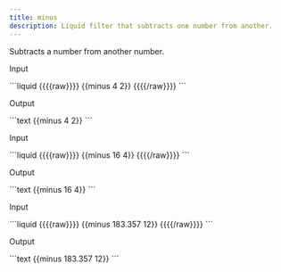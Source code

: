 ```yaml
---
title: minus
description: Liquid filter that subtracts one number from another.
---
```

Subtracts a number from another number.
<p class="code-label">Input</p>
```liquid
{{{{raw}}}}
{{minus 4 2}}
{{{{/raw}}}}
```
<p class="code-label">Output</p>
```text
{{minus 4 2}}
```
<p class="code-label">Input</p>
```liquid
{{{{raw}}}}
{{minus 16 4}}
{{{{/raw}}}}
```
<p class="code-label">Output</p>
```text
{{minus 16 4}}
```
<p class="code-label">Input</p>
```liquid
{{{{raw}}}}
{{minus 183.357 12}}
{{{{/raw}}}}
```
<p class="code-label">Output</p>
```text
{{minus 183.357 12}}
```